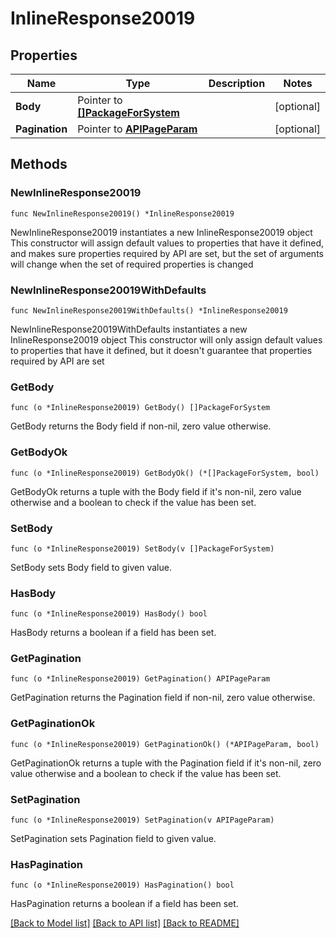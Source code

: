 # InlineResponse20019

## Properties

Name | Type | Description | Notes
------------ | ------------- | ------------- | -------------
**Body** | Pointer to [**[]PackageForSystem**](PackageForSystem.md) |  | [optional] 
**Pagination** | Pointer to [**APIPageParam**](APIPageParam.md) |  | [optional] 

## Methods

### NewInlineResponse20019

`func NewInlineResponse20019() *InlineResponse20019`

NewInlineResponse20019 instantiates a new InlineResponse20019 object
This constructor will assign default values to properties that have it defined,
and makes sure properties required by API are set, but the set of arguments
will change when the set of required properties is changed

### NewInlineResponse20019WithDefaults

`func NewInlineResponse20019WithDefaults() *InlineResponse20019`

NewInlineResponse20019WithDefaults instantiates a new InlineResponse20019 object
This constructor will only assign default values to properties that have it defined,
but it doesn't guarantee that properties required by API are set

### GetBody

`func (o *InlineResponse20019) GetBody() []PackageForSystem`

GetBody returns the Body field if non-nil, zero value otherwise.

### GetBodyOk

`func (o *InlineResponse20019) GetBodyOk() (*[]PackageForSystem, bool)`

GetBodyOk returns a tuple with the Body field if it's non-nil, zero value otherwise
and a boolean to check if the value has been set.

### SetBody

`func (o *InlineResponse20019) SetBody(v []PackageForSystem)`

SetBody sets Body field to given value.

### HasBody

`func (o *InlineResponse20019) HasBody() bool`

HasBody returns a boolean if a field has been set.

### GetPagination

`func (o *InlineResponse20019) GetPagination() APIPageParam`

GetPagination returns the Pagination field if non-nil, zero value otherwise.

### GetPaginationOk

`func (o *InlineResponse20019) GetPaginationOk() (*APIPageParam, bool)`

GetPaginationOk returns a tuple with the Pagination field if it's non-nil, zero value otherwise
and a boolean to check if the value has been set.

### SetPagination

`func (o *InlineResponse20019) SetPagination(v APIPageParam)`

SetPagination sets Pagination field to given value.

### HasPagination

`func (o *InlineResponse20019) HasPagination() bool`

HasPagination returns a boolean if a field has been set.


[[Back to Model list]](../README.md#documentation-for-models) [[Back to API list]](../README.md#documentation-for-api-endpoints) [[Back to README]](../README.md)


